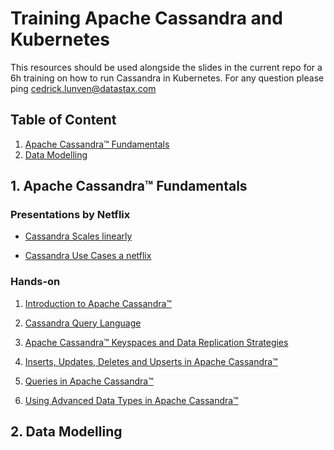 # Training Apache Cassandra and Kubernetes

This resources should be used alongside the slides in the current repo for a 6h training on how to run Cassandra in Kubernetes. For any question please ping [cedrick.lunven@datastax.com](mailto:cedrick.lunven@datastax.com)



## Table of Content

1. [Apache Cassandra™ Fundamentals](cassandra-kubernetes#1-apache-cassandra-fundamentals)
2. [Data Modelling](https://github.com/DataStax-Academy/training-cassandra-kubernetes#2-data-modelling)


## 1. Apache Cassandra™ Fundamentals

### Presentations by Netflix 

- [Cassandra Scales linearly](netflixtechblog.com/benchmarking-cassandra-scalability-on-aws-over-a-million-writes-per-second-39f45f066c9e
)

- [Cassandra Use Cases a netflix](https://www.youtube.com/watch?v=BODvXsQYyaY)

### Hands-on

1. [Introduction to Apache Cassandra™](https://www.datastax.com/learn/cassandra-fundamentals/cassandra)

2. [Cassandra Query Language](https://www.datastax.com/learn/cassandra-fundamentals/cql)

3. [Apache Cassandra™ Keyspaces and Data Replication Strategies](https://www.datastax.com/learn/cassandra-fundamentals/keyspaces)

4. [Inserts, Updates, Deletes and Upserts in Apache Cassandra™](https://www.datastax.com/learn/cassandra-fundamentals/inserts-updates-deletes)

5. [Queries in Apache Cassandra™](https://www.datastax.com/learn/cassandra-fundamentals/queries)

6. [Using Advanced Data Types in Apache Cassandra™](https://www.datastax.com/learn/cassandra-fundamentals/advanced-data-types)

## 2. Data Modelling




